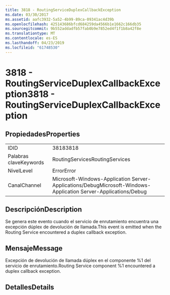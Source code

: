 ```yaml
---
title: 3818 - RoutingServiceDuplexCallbackException
ms.date: 03/30/2017
ms.assetid: aafc3932-5a52-4b99-89ca-09341ac4d39b
ms.openlocfilehash: 425143686bfcd684259da4566b1e1662c166db35
ms.sourcegitcommit: 9b552addadfb57fab0b9e7852ed4f1f1b8a42f8e
ms.translationtype: MT
ms.contentlocale: es-ES
ms.lasthandoff: 04/23/2019
ms.locfileid: "61748530"
---
```

# <a name="3818---routingserviceduplexcallbackexception"></a><span data-ttu-id="b2edc-102">3818 - RoutingServiceDuplexCallbackException</span><span class="sxs-lookup"><span data-stu-id="b2edc-102">3818 - RoutingServiceDuplexCallbackException</span></span>
## <a name="properties"></a><span data-ttu-id="b2edc-103">Propiedades</span><span class="sxs-lookup"><span data-stu-id="b2edc-103">Properties</span></span>  
  
|||  
|-|-|  
|<span data-ttu-id="b2edc-104">ID</span><span class="sxs-lookup"><span data-stu-id="b2edc-104">ID</span></span>|<span data-ttu-id="b2edc-105">3818</span><span class="sxs-lookup"><span data-stu-id="b2edc-105">3818</span></span>|  
|<span data-ttu-id="b2edc-106">Palabras clave</span><span class="sxs-lookup"><span data-stu-id="b2edc-106">Keywords</span></span>|<span data-ttu-id="b2edc-107">RoutingServices</span><span class="sxs-lookup"><span data-stu-id="b2edc-107">RoutingServices</span></span>|  
|<span data-ttu-id="b2edc-108">Nivel</span><span class="sxs-lookup"><span data-stu-id="b2edc-108">Level</span></span>|<span data-ttu-id="b2edc-109">Error</span><span class="sxs-lookup"><span data-stu-id="b2edc-109">Error</span></span>|  
|<span data-ttu-id="b2edc-110">Canal</span><span class="sxs-lookup"><span data-stu-id="b2edc-110">Channel</span></span>|<span data-ttu-id="b2edc-111">Microsoft-Windows-Application Server-Applications/Debug</span><span class="sxs-lookup"><span data-stu-id="b2edc-111">Microsoft-Windows-Application Server-Applications/Debug</span></span>|  
  
## <a name="description"></a><span data-ttu-id="b2edc-112">Descripción</span><span class="sxs-lookup"><span data-stu-id="b2edc-112">Description</span></span>  
 <span data-ttu-id="b2edc-113">Se genera este evento cuando el servicio de enrutamiento encuentra una excepción dúplex de devolución de llamada.</span><span class="sxs-lookup"><span data-stu-id="b2edc-113">This event is emitted when the Routing Service encountered a duplex callback exception.</span></span>  
  
## <a name="message"></a><span data-ttu-id="b2edc-114">Mensaje</span><span class="sxs-lookup"><span data-stu-id="b2edc-114">Message</span></span>  
 <span data-ttu-id="b2edc-115">Excepción de devolución de llamada dúplex en el componente %1 del servicio de enrutamiento.</span><span class="sxs-lookup"><span data-stu-id="b2edc-115">Routing Service component %1 encountered a duplex callback exception.</span></span>  
  
## <a name="details"></a><span data-ttu-id="b2edc-116">Detalles</span><span class="sxs-lookup"><span data-stu-id="b2edc-116">Details</span></span>
